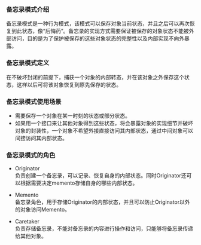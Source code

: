 ### 备忘录模式介绍

备忘录模式是一种行为模式，该模式可以保存对象当前状态，并且之后可以再次恢复到此状态，像“后悔药”。备忘录的实现方式需要保证被保存的对象状态不能被外部访问，目的是为了保护被保存的这些对象状态的完整性以及内部实现不向外暴露。

### 备忘录模式定义

在不破坏封闭的前提下，捕获一个对象的内部转态，并在该对象之外保存这个状态，这样以后可将该对象恢复到原先保存的状态。

### 备忘录模式使用场景

* 需要保存一个对象在某一时刻的状态或部分状态。
* 如果用一个接口来让其他对象得到这些状态，将会暴露对象的实现细节并破坏对象的封装性，一个对象不希望外接直接访问其内部状态，通过中间对象可以间接访问其内部状态。

### 备忘录模式的角色

* Originator   
负责创建一个备忘录，可以记录、恢复自身的内部状态。同时Originator还可以根据需要决定memento存储自身的哪些内部状态。

* Memento   
备忘录角色，用于存储Originator的内部状态，并且可以防止Originator以外的对象访问Memento。
* Caretaker   
负责存储备忘录，不能对备忘录的内容进行操作和访问，只能够将备忘录传递给其他对象。


